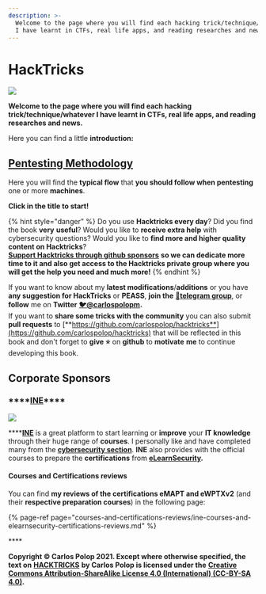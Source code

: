 ```yaml
---
description: >-
  Welcome to the page where you will find each hacking trick/technique/whatever
  I have learnt in CTFs, real life apps, and reading researches and news.
---
```


# HackTricks

![](.gitbook/assets/portada-alcoholica.png)

**Welcome to the page where you will find each hacking trick/technique/whatever I have learnt in CTFs, real life apps, and reading researches and news.**

Here you can find a little **introduction:**

## [**Pentesting Methodology**](pentesting-methodology.md)

Here you will find the **typical flow** that **you should follow when pentesting** one or more **machines**.

**Click in the title to start!**

{% hint style="danger" %}
Do you use **Hacktricks every day**? Did you find the book **very** **useful**? Would you like to **receive extra help** with cybersecurity questions? Would you like to **find more and higher quality content on Hacktricks**?  
[**Support Hacktricks through github sponsors**](https://github.com/sponsors/carlospolop) **so we can dedicate more time to it and also get access to the Hacktricks private group where you will get the help you need and much more!**
{% endhint %}

If you want to know about my **latest modifications**/**additions** or you have **any suggestion for HackTricks** or **PEASS**, **join the** [**💬**](https://emojipedia.org/speech-balloon/)[**telegram group**](https://t.me/peass), or **follow** me on **Twitter** [**🐦**](https://github.com/carlospolop/hacktricks/tree/7af18b62b3bdc423e11444677a6a73d4043511e9/[https:/emojipedia.org/bird/README.md)[**@carlospolopm**](https://twitter.com/carlospolopm)**.**  
If you want to **share some tricks with the community** you can also submit **pull requests** to [**https://github.com/carlospolop/hacktricks**](https://github.com/carlospolop/hacktricks) that will be reflected in this book and don't forget to **give ⭐** on **github** to **motivate** **me** to continue developing this book.

## Corporate Sponsors

### \*\*\*\*[**INE**](https://ine.com/)\*\*\*\*

![](.gitbook/assets/ine_logo-3-.jpg)

\*\*\*\*[**INE**](https://ine.com/) is a great platform to start learning or **improve** your **IT knowledge** through their huge range of **courses**. I personally like and have completed many from the [**cybersecurity section**](https://ine.com/pages/cybersecurity). **INE** also provides with the official courses to prepare the **certifications** from [**eLearnSecurity**](https://elearnsecurity.com/)**.**

#### **Courses and Certifications reviews**

You can find **my reviews of the certifications eMAPT and eWPTXv2** \(and their **respective preparation courses**\) in the following page:

{% page-ref page="courses-and-certifications-reviews/ine-courses-and-elearnsecurity-certifications-reviews.md" %}



\*\*\*\*

**Copyright © Carlos Polop 2021. Except where otherwise specified, the text on** [**HACKTRICKS**](https://github.com/carlospolop/hacktricks) **by Carlos Polop is licensed under the** [**Creative Commons Attribution-ShareAlike License 4.0 \(International\) \(CC-BY-SA 4.0\)**](https://creativecommons.org/licenses/by-sa/4.0/)**.**


